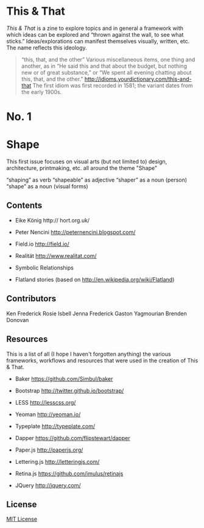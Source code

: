 This & That
======

*This & That* is a zine to explore topics and in general a framework with which ideas can be explored and “thrown against the wall, to see what sticks.” Ideas/explorations can manifest themselves visually, written, etc. The name reflects this ideology.

> “this, that, and the other” Various miscellaneous items, one thing and another, as in “He said this and that about the budget, but nothing new or of great substance,” or “We spent all evening chatting about this, that, and the other.”
http://idioms.yourdictionary.com/this-and-that
> The first idiom was first recorded in 1581; the variant dates from the early 1900s.



No. 1
======
Shape
======

This first issue focuses on visual arts (but not limited to) design, architecture, printmaking, etc. all around the theme "Shape" 

“shaping” as verb
“shapeable” as adjective
“shaper” as a noun (person)
“shape” as a noun (visual forms) 



Contents
------

* Eike König
http:// hort.org.uk/

* Peter Nencini
http://peternencini.blogspot.com/

* Field.io
http://field.io/

* Realität
http://www.realitat.com/

* Symbolic Relationships

* Flatland stories
(based on http://en.wikipedia.org/wiki/Flatland)



Contributors
------

Ken Frederick
Rosie Isbell
Jenna Frederick
Gaston Yagmourian
Brenden Donovan




Resources
------

This is a list of all (I hope I haven't forgotten anything) the various frameworks, workflows and resources that were used in the creation of This & That.

* Baker
https://github.com/Simbul/baker

* Bootstrap
http://twitter.github.io/bootstrap/

* LESS
http://lesscss.org/

* Yeoman
http://yeoman.io/

* Typeplate
http://typeplate.com/

* Dapper
https://github.com/flipstewart/dapper

* Paper.js
http://paperjs.org/

* Lettering.js
http://letteringjs.com/

* Retina.js
https://github.com/imulus/retinajs

* JQuery
http://jquery.com/



License
------
[MIT License](http://en.wikipedia.org/wiki/MIT_License)



